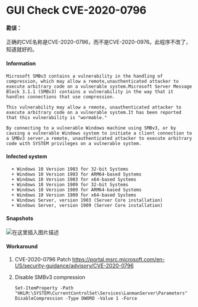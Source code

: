 # GUI Check CVE-2020-0796

#### 勘误：
正确的CVE名称是CVE-2020-0796，而不是CVE-2020-0976。此程序不改了，知道就好的。

#### Information

```
Microsoft SMBv3 contains a vulnerability in the handling of compression, which may allow a remote,unauthenticated attacker to execute arbitrary code on a vulnerable system.Microsoft Server Message Block 3.1.1 (SMBv3) contains a vulnerability in the way that it handles connections that use compression.

This vulnerability may allow a remote, unauthenticated attacker to execute arbitrary code on a vulnerable system.It has been reported that this vulnerability is "wormable."

By connecting to a vulnerable Windows machine using SMBv3, or by causing a vulnerable Windows system to initiate a client connection to a SMBv3 server,a remote, unauthenticated attacker to execute arbitrary code with SYSTEM privileges on a vulnerable system.
```



#### Infected system

```
  + Windows 10 Version 1903 for 32-bit Systems
  + Windows 10 Version 1903 for ARM64-based Systems
  + Windows 10 Version 1903 for x64-based Systems
  + Windows 10 Version 1909 for 32-bit Systems
  + Windows 10 Version 1909 for ARM64-based Systems
  + Windows 10 Version 1909 for x64-based Systems
  + Windows Server, version 1903 (Server Core installation)
  + Windows Server, version 1909 (Server Core installation)
```



#### Snapshots

![在这里插入图片描述](https://img-blog.csdnimg.cn/20200314155534618.png?x-oss-process=image/watermark,type_ZmFuZ3poZW5naGVpdGk,shadow_10,text_aHR0cHM6Ly9ibG9nLmNzZG4ubmV0L3dlaXhpbl8zODYyMzk5NA==,size_16,color_FFFFFF,t_70)



#### Workaround

1. CVE-2020-0796 Patch
   https://portal.msrc.microsoft.com/en-US/security-guidance/advisory/CVE-2020-0796
   
2. Disable SMBv3 compression

   ```
   Set-ItemProperty -Path "HKLM:\SYSTEM\CurrentControlSet\Services\LanmanServer\Parameters" DisableCompression -Type DWORD -Value 1 -Force
   ```

   
